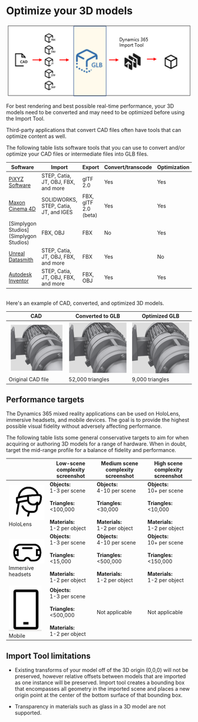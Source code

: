 

# Optimize your 3D models

![Optimize flow highlighted](media/optimize-flow.PNG "Optimize flow highlighted") 

For best rendering and best possible real-time performance, your 3D models need to be converted and may need to be optimized before using the Import Tool. 

Third-party applications that convert CAD files often have tools that can optimize content as well. 

The following table lists software tools that you can use to convert and/or optimize your CAD files or intermediate files into GLB files.

|Software|Import|Export|Convert/transcode|Optimization|
|---------------------------------|----------------------------------------|--------------------|--------------------|-------------------|
|[PiXYZ Software](https://aka.ms/Pixyz)|STEP, Catia, JT, OBJ, FBX, and more|glTF 2.0|Yes|Yes|
|[Maxon Cinema 4D](https://aka.ms/MaxonCinema4D)|SOLIDWORKS, STEP, Catia, JT, and IGES|FBX, glTF 2.0 (beta)|Yes|Yes|
|[Simplygon Studios](Simplygon Studios)|FBX, OBJ|FBX|No|Yes|
|[Unreal Datasmith](https://aka.ms/UnrealDatasmithsoftware)|STEP, Catia, JT, OBJ, FBX, and more|FBX|Yes|No|
|[Autodesk Inventor](https://aka.ms/AutodeskInventorSoftware)|STEP, Catia, JT, OBJ, FBX, and more|FBX, OBJ|Yes|Yes|

<br>
Here's an example of CAD, converted, and optimized 3D models.

|CAD|Converted to GLB|Optimized GLB|
|------------------------------------------|----------------------------------------------|----------------------------------------------|
|![CAD illustration](media/CAD.PNG "CAD illustration")|![GLB illustration](media/GLB.PNG "GLB illustration")|![Optimized GLB illustration](media/optimized-GLB.PNG "Optimized GLB illustration")|
|Original CAD file|52,000 triangles|9,000 triangles|

## Performance targets

The Dynamics 365 mixed reality applications can be used on HoloLens, immersive headsets, and mobile devices. The goal is to provide the highest possible visual fidelity without adversely affecting performance. 

The following table lists some general conservative targets to aim for when acquiring or authoring 3D models for a range of hardware. When in doubt, target the mid-range profile for a balance of fidelity and performance. 

||Low-scene complexity<br>screenshot|Medium scene complexity<br>screenshot|High scene complexity<br>screenshot|
|--------------|---------------------------|-----------------------------------|-----------------------------------|
|![HoloLens graphic](media/hololens.PNG "HoloLens graphic")<br>HoloLens|**Objects:**<br>1-3 per scene<br><br>**Triangles:**<br><100,000<br><br>**Materials:**<br>1-2 per object|**Objects:**<br>4-10 per scene<br><br>**Triangles:**<br><30,000<br><br>**Materials:**<br>1-2 per object|**Objects:**<br>10+ per scene<br><br>**Triangles:**<br><10,000<br><br>**Materials:**<br>1-2 per object|
|![Immersive headset graphic](media/immersive-headset.PNG "Immersive headset graphic") <br>Immersive headsets|**Objects:**<br>1-3 per scene<br><br>**Triangles:**<br><15,000<br><br>**Materials:**<br>1-2 per object|**Objects:**<br>4-10 per scene<br><br>**Triangles:**<br><500,000<br><br>**Materials:**<br>1-2 per object|**Objects:**<br>10+ per scene<br><br>**Triangles:**<br><150,000<br><br>**Materials:**<br>1-2 per object|
|![Mobile graphic](media/mobile.PNG "Mobile graphic") <br>Mobile|**Objects:**<br>1-3 per scene<br><br>**Triangles:**<br><500,000<br><br>**Materials:**<br>1-2 per object|Not applicable|Not applicable|

## Import Tool limitations

- Existing transforms of your model off of the 3D origin (0,0,0) will not be preserved, however relative offsets between models that are imported as one instance will be preserved.  Import tool creates a bounding box that encompasses all geometry in the imported scene and places a new origin point at the center of the bottom surface of that bounding box.

- Transparency in materials such as glass in a 3D model are not supported.

